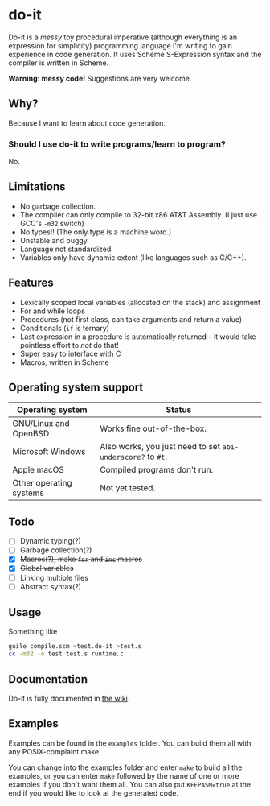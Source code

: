 # do-it
Do-it is a _messy_ toy procedural imperative (although everything is an expression for simplicity) programming language I'm writing to gain experience in code generation. It uses Scheme S-Expression syntax and the compiler is written in Scheme.

**Warning: messy code!** Suggestions are very welcome.

## Why?
Because I want to learn about code generation.

### Should I use do-it to write programs/learn to program?
No.

## Limitations
* No garbage collection.
* The compiler can only compile to 32-bit x86 AT&T Assembly.
  (I just use GCC's `-m32` switch)
* No types!! (The only type is a machine word.)
* Unstable and buggy.
* Language not standardized.
* Variables only have dynamic extent (like languages such as C/C++).

## Features
* Lexically scoped local variables (allocated on the stack) and assignment
* For and while loops
* Procedures (not first class, can take arguments and return a value)
* Conditionals (`if` is ternary)
* Last expression in a procedure is automatically returned &ndash; it would take pointless effort to *not* do that!
* Super easy to interface with C
* Macros, written in Scheme

## Operating system support
|     Operating system    |           Status             |
| ----------------------- | ---------------------------- |
| GNU/Linux and OpenBSD   | Works fine out-of-the-box.   |
| Microsoft Windows       | Also works, you just need to set `abi-underscore?` to `#t`. |
| Apple macOS             | Compiled programs don't run. |
| Other operating systems | Not yet tested.              |

## Todo
- [ ] Dynamic typing(?)
- [ ] Garbage collection(?)
- [x] ~~Macros(?), make `for` and `inc` macros~~
- [x] ~~Global variables~~
- [ ] Linking multiple files
- [ ] Abstract syntax(?)

## Usage
Something like
```sh
guile compile.scm <test.do-it >test.s
cc -m32 -o test test.s runtime.c
```

## Documentation
Do-it is fully documented in [the wiki](https://github.com/Jonathan50/do-it/wiki).

## Examples
Examples can be found in the `examples` folder. You can build them all with any POSIX-complaint make.

You can change into the examples folder and enter `make` to build all the examples, or you can enter `make` followed by the name of one or more examples if you don't want them all. You can also put `KEEPASM=true` at the end if you would like to look at the generated code.
